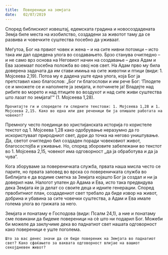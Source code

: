 ```yaml
---
title:  Повереници на земјата
date:   02/07/2019
---
```


Според библискиот извештај, едемската градина и новосоздадената Земја биле места на изобилство, создадени за животот таму да се развива и човечките суштества посебно да уживаат.

Меѓутоа, Бог на првиот човек и жена – и на сите нивни потомци – исто така им дал одредена улога во создавањето. Брзо станува очигледно – и не само врз основа на Неговиот начин на создавање – дека Адам и Ева заземаат посебна положба во овој нов свет. На Адам прво му била доверена задачата да им стави имиња на сите животни и птици (види: 1. Мојсеева 2,19). Потоа му е дадена уште една улога, која Бог ја претставил како благослов: „Бог ги благослови и им рече Бог: ’Плодете се и множете се и наполнете ја земјата, и потчинете ја! Владејте над рибите во морето и над птиците во воздухот и над сите живи суштества што лазат по земјата!’“ (1. Мојсеева 1,28).

`Прочитајте ги и споредете ги следните текстови: 1. Мојсеева 1,28 и 1. Мојсеева 2,15. Како во една или две реченици би ја опишале работата на човекот?`

Премногу често поединци во христијанската историја го користеле текстот од 1. Мојсеева 1,28 како одобрување неразумно да го искористуваат природниот свет, дури до точка на негово уништување. Да, светот очигледно бил создаден поради човековиот живот, благосостојба и уживање. Но, според зборовите забележани во текстот во 1. Мојсеева 2,15, човекот има одговорност „да ја обработува и да ја чува“.

Кога зборуваме за повереничката служба, првата наша мисла често се парите, но првата заповед во врска со повереничката служба во Библијата е да водиме сметка за Земјата којашто Бог ја создал и ни ја доверил нам. Налогот упатен до Адама и Ева, исто така предвидува дека Земјата ќе ја делат со своите деца и идните генерации. Според првобитниот план, создадениот свет требало да биде извор на живот, добрина и убавина за сите човечки суштества, а Адам и Ева имале голема улога во грижата за него.

Земјата и понатаму е Господова (види: Псалм 24,1), а ние и понатаму сме повикани да бидеме повереници на сѐ што ни подарил Бог. Можеби би можеле да заклучиме дека во паднатиот свет нашата одговорност како повереници е уште поголема.

`Што за вас денес значи да се биде повереник на Земјата во паднатиот свет? Како сфаќањето за ваквата одговорност влијае на вашиот секојдневен живот?`
